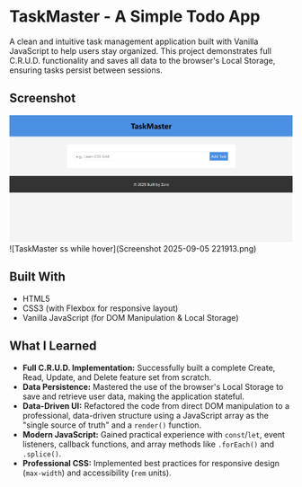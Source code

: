 
# TaskMaster - A Simple Todo App

A clean and intuitive task management application built with Vanilla JavaScript to help users stay organized. This project demonstrates full C.R.U.D. functionality and saves all data to the browser's Local Storage, ensuring tasks persist between sessions.


## Screenshot
![TaskMaster App Screenshot](ss1.png)
![TaskMaster ss while hover](Screenshot 2025-09-05 221913.png)


## Built With
* HTML5
* CSS3 (with Flexbox for responsive layout)
* Vanilla JavaScript (for DOM Manipulation & Local Storage)

## What I Learned
* **Full C.R.U.D. Implementation:** Successfully built a complete Create, Read, Update, and Delete feature set from scratch.
* **Data Persistence:** Mastered the use of the browser's Local Storage to save and retrieve user data, making the application stateful.
* **Data-Driven UI:** Refactored the code from direct DOM manipulation to a professional, data-driven structure using a JavaScript array as the "single source of truth" and a `render()` function.
* **Modern JavaScript:** Gained practical experience with `const`/`let`, event listeners, callback functions, and array methods like `.forEach()` and `.splice()`.
* **Professional CSS:** Implemented best practices for responsive design (`max-width`) and accessibility (`rem` units).
